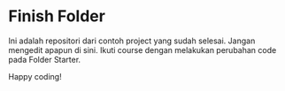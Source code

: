 # Finish Folder

Ini adalah repositori dari contoh project yang sudah selesai.
Jangan mengedit apapun di sini.
Ikuti course dengan melakukan perubahan code pada Folder Starter.

Happy coding!
